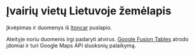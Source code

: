 Įvairių vietų Lietuvoje žemėlapis
=================================

Įkvėpimas ir duomenys iš [ltoncar](http://www.ltoncar.lt/) puslapio.

Ateityje noriu duomenis irgi padaryti atvirus. [Google Fusion Tables](http://tables.googlelabs.com) atrodo įdomiai ir turi Google Maps API sluoksnių palaikymą.

